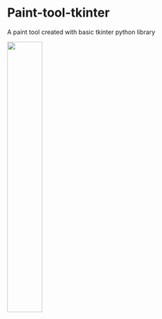 # Paint-tool-tkinter
A paint tool created with basic tkinter python library

<img src="https://user-images.githubusercontent.com/82080194/226585841-b8684b5e-293a-4dea-9995-cbf738ec6299.png" width=40% height=40%>
